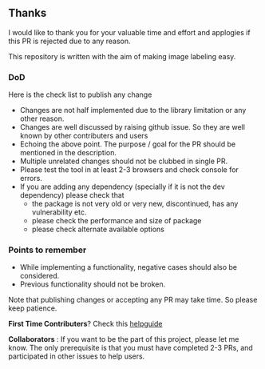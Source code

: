 ## Thanks
I would like to thank you for your valuable time and effort and applogies if this PR is rejected due to any reason.

This repository is written with the aim of making image labeling easy.

### DoD
Here is the check list to publish any change

* Changes are not half implemented due to the library limitation or any other reason.
* Changes are well discussed by raising github issue. So they are well known by other contributers and users
* Echoing the above point. The purpose / goal for the PR should be mentioned in the description.
* Multiple unrelated changes should not be clubbed in single PR.
* Please test the tool in at least 2-3 browsers and check console for errors.
* If you are adding any dependency (specially if it is not the dev dependency) please check that 
  * the package is not very old or very new, discontinued, has any vulnerability etc.
  * please check the performance and size of package
  * please check alternate available options

### Points to remember
* While implementing a functionality, negative cases should also be considered.
* Previous functionality should not be broken.


Note that publishing changes or accepting any PR may take time. So please keep patience.

**First Time Contributers**? Check this [helpguide](https://github.com/NaturalIntelligence/imglab/blob/master/.github/First_Time_Contributors.md)


**Collaborators** : If you want to be the part of this project, please let me know. The only prerequisite is that you must have completed 2-3 PRs, and participated in other issues to help users.
